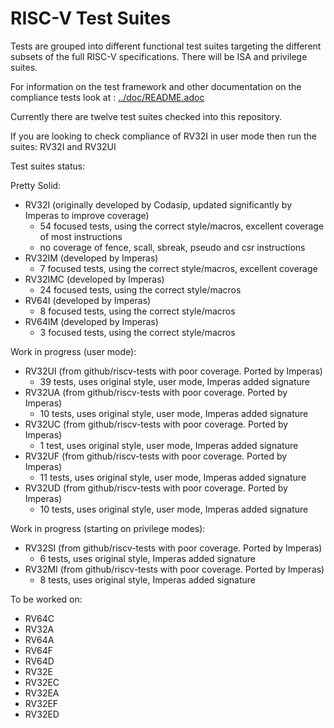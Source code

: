 # RISC-V Test Suites

Tests are grouped into different functional test suites targeting the different subsets of the full RISC-V specifications.  There will be ISA and privilege suites.

For information on the test framework and other documentation on the compliance tests look at : [../doc/README.adoc](../doc/README.adoc) 

Currently there are twelve test suites checked into this repository. 

If you are looking to check compliance of RV32I in user mode then run the suites: RV32I and RV32UI

Test suites status:

Pretty Solid:
* RV32I (originally developed by Codasip, updated significantly by Imperas to improve coverage)
    * 54 focused tests, using the correct style/macros, excellent coverage of most instructions
    * no coverage of fence, scall, sbreak, pseudo and csr instructions
* RV32IM (developed by Imperas)
    * 7 focused tests, using the correct style/macros, excellent coverage
* RV32IMC (developed by Imperas)
    * 24 focused tests, using the correct style/macros
* RV64I (developed by Imperas)
    * 8 focused tests, using the correct style/macros
* RV64IM (developed by Imperas)
    * 3 focused tests, using the correct style/macros

Work in progress (user mode):
* RV32UI (from github/riscv-tests with poor coverage. Ported by Imperas)
    * 39 tests, uses original style, user mode, Imperas added signature
* RV32UA (from github/riscv-tests with poor coverage. Ported by Imperas)
    * 10 tests, uses original style, user mode, Imperas added signature
* RV32UC (from github/riscv-tests with poor coverage. Ported by Imperas)
    * 1 test, uses original style, user mode, Imperas added signature
* RV32UF (from github/riscv-tests with poor coverage. Ported by Imperas)
    * 11 tests, uses original style, user mode, Imperas added signature
* RV32UD (from github/riscv-tests with poor coverage. Ported by Imperas)
    * 10 tests, uses original style, user mode, Imperas added signature

Work in progress (starting on privilege modes):
* RV32SI (from github/riscv-tests with poor coverage. Ported by Imperas)
    * 6 tests, uses original style, Imperas added signature
* RV32MI (from github/riscv-tests with poor coverage. Ported by Imperas)
    * 8 tests, uses original style, Imperas added signature

To be worked on:
* RV64C
* RV32A
* RV64A
* RV64F
* RV64D
* RV32E
* RV32EC
* RV32EA
* RV32EF
* RV32ED